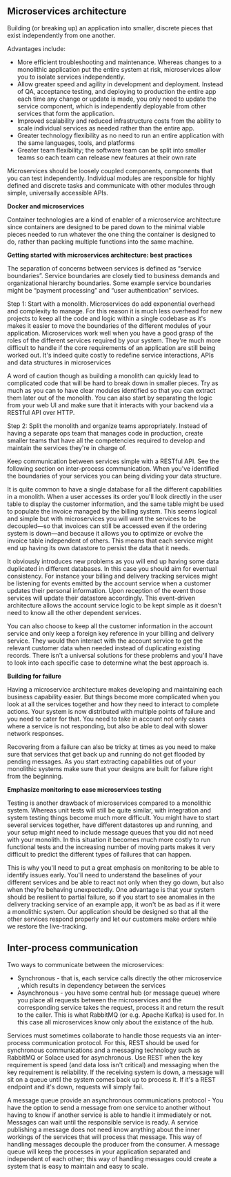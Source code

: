 Microservices architecture
--------------------------
Building (or breaking up) an application into smaller, discrete pieces that exist independently from one another.

Advantages include:

- More efficient troubleshooting and maintenance. Whereas changes to a monolithic application put the entire system at risk, microservices allow you to isolate services independently.
- Allow greater speed and agility in development and deployment. Instead of QA, acceptance testing, and deploying to production
the entire app each time any change or update is made, you only need to update the service component,
which is independently deployable from other services that form the application.
- Improved scalability and reduced infrastructure costs from the ability to scale individual services as needed rather than the entire app.
- Greater technology flexibility as no need to run an entire application with the same languages, tools, and platforms
- Greater team flexibility; the software team can be split into smaller teams so each team can release new features at their own rate

Microservices should be loosely coupled components, components that you can test independently.
Individual modules are responsible for highly defined and discrete tasks and communicate with other modules through simple,
universally accessible APIs.

**Docker and microservices**

Container technologies are a kind of enabler of a microservice architecture since containers are designed to be pared down
to the minimal viable pieces needed to run whatever the one thing the container is designed to do, rather than packing
multiple functions into the same machine.

**Getting started with microservices architecture: best practices**

The separation of concerns between services is defined as “service boundaries”.
Service boundaries are closely tied to business demands and organizational hierarchy boundaries.
Some example service boundaries might be “payment processing” and “user authentication” services.

Step 1: Start with a monolith. Microservices do add exponential overhead and complexity to manage. For this reason it is much less overhead for new projects
to keep all the code and logic within a single codebase as it's makes it easier to move the boundaries of the different
modules of your application. Microservices work well when you have a good grasp of the roles of the different services
required by your system. They're much more difficult to handle if the core requirements of an application are still being
worked out. It's indeed quite costly to redefine service interactions, APIs and data structures in microservices

A word of caution though as building a monolith can quickly lead to complicated code that will be hard to break down in smaller
pieces. Try as much as you can to have clear modules identified so that you can extract them later out of the monolith.
You can also start by separating the logic from your web UI and make sure that it interacts with your backend via a
RESTful API over HTTP.

Step 2: Split the monolith and organize teams appropriately.
Instead of having a separate ops team that manages code in production, create smaller teams that have all the
competencies required to develop and maintain the services they're in charge of.

Keep communication between services simple with a RESTful API. See the following section on inter-process communication.
When you've identified the boundaries of your services you can being dividing your data structure.

It is quite common to have a single database for all the different capabilities in a monolith. When a user accesses
its order you'll look directly in the user table to display the customer information, and the same table might be
used to populate the invoice managed by the billing system. This seems logical and simple but with microservices you
will want the services to be decoupled—so that invoices can still be accessed even if the ordering system is
down—and because it allows you to optimize or evolve the invoice table independent of others. This means that each
service might end up having its own datastore to persist the data that it needs.

It obviously introduces new problems as you will end up having some data duplicated in different databases.
In this case you should aim for eventual consistency.
For instance your billing and delivery tracking services might be listening for events emitted by the account
service when a customer updates their personal information. Upon reception of the event those services will update
their datastore accordingly. This event-driven architecture allows the account service logic to be kept simple as
it doesn't need to know all the other dependent services.

You can also choose to keep all the customer information in the account service and only keep a foreign key
reference in your billing and delivery service. They would then interact with the account service to get the
relevant customer data when needed instead of duplicating existing records. There isn't a universal solutions
for these problems and you'll have to look into each specific case to determine what the best approach is.

**Building for failure**

Having a microservice architecture makes developing and maintaining each business capability easier. But
things become more complicated when you look at all the services together and how they need to interact to
complete actions. Your system is now distributed with multiple points of failure and you need to cater for that.
You need to take in account not only cases where a service is not responding, but also be able to deal with
slower network responses.

Recovering from a failure can also be tricky at times as you need to make sure that
services that get back up and running do not get flooded by pending messages.
As you start extracting capabilities out of your monolithic systems make sure that your designs are built for
failure right from the beginning.

**Emphasize monitoring to ease microservices testing**

Testing is another drawback of microservices compared to a monolithic system.
Whereas unit tests will still be quite similar, with integration and system testing things become much more
difficult. You might have to start several services together, have different datastores up and running, and your
setup might need to include message queues that you did not need with your monolith. In this situation it
becomes much more costly to run functional tests and the increasing number of moving parts makes it very
difficult to predict the different types of failures that can happen.

This is why you'll need to put a great emphasis on monitoring to be able to identify issues early.
You'll need to understand the baselines of your different services and be able to react not only when they go
down, but also when they're behaving unexpectedly. One advantage is that
your system should be resilient to partial failure, so if you start to see anomalies in the delivery tracking
service of an example app, it won't be as bad as if it were a monolithic system. Our application should be
designed so that all the other services respond properly and let our customers make orders while we restore the
live-tracking.

Inter-process communication
----------------------------
Two ways to communicate between the microservices:

- Synchronous - that is, each service calls directly the other microservice , which results in dependency between the services
- Asynchronous - you have some central hub (or message queue) where you place all requests between the microservices and the
corresponding service takes the request, process it and return the result to the caller. This is what RabbitMQ (or e.g.
Apache Kafka) is used for. In this case all microservices know only about the existance of the hub.

Services must sometimes collaborate to handle those requests via an inter-process communication protocol. For this,
REST should be used for synchronous communications and a messaging technology such as RabbitMQ or Solace used for asynchronous.
Use REST when the key requirement is speed (and data loss isn't critical) and messaging when the key requirement is
reliability. If the receiving system is down, a message will sit on a queue until the system comes back up to process it.
If it's a REST endpoint and it's down, requests will simply fail.

A message queue provide an asynchronous communications protocol - You have the option to send a message from one service to
another without having to know if another service is able to handle it immediately or not. Messages can wait until the
responsible service is ready. A service publishing a message does not need know anything about the inner workings of the
services that will process that message. This way of handling messages decouple the producer from the consumer.
A message queue will keep the processes in your application separated and independent of each other; this way of handling
messages could create a system that is easy to maintain and easy to scale.
